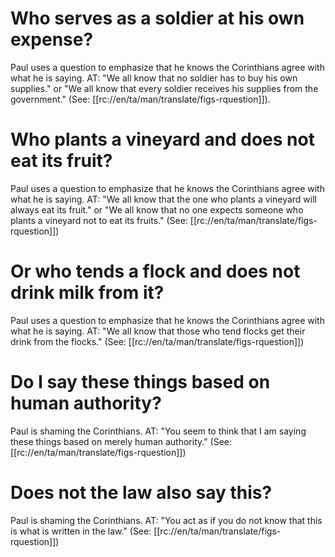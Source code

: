 # Who serves as a soldier at his own expense?

Paul uses a question to emphasize that he knows the Corinthians agree with what he is saying. AT: "We all know that no soldier has to buy his own supplies." or "We all know that every soldier receives his supplies from the government." (See: [[rc://en/ta/man/translate/figs-rquestion]]).

# Who plants a vineyard and does not eat its fruit?

Paul uses a question to emphasize that he knows the Corinthians agree with what he is saying. AT: "We all know that the one who plants a vineyard will always eat its fruit." or "We all know that no one expects someone who plants a vineyard not to eat its fruits." (See: [[rc://en/ta/man/translate/figs-rquestion]])

# Or who tends a flock and does not drink milk from it?

Paul uses a question to emphasize that he knows the Corinthians agree with what he is saying. AT: "We all know that those who tend flocks get their drink from the flocks." (See: [[rc://en/ta/man/translate/figs-rquestion]])

# Do I say these things based on human authority?

Paul is shaming the Corinthians. AT: "You seem to think that I am saying these things based on merely human authority." (See: [[rc://en/ta/man/translate/figs-rquestion]])

# Does not the law also say this?

Paul is shaming the Corinthians. AT: "You act as if you do not know that this is what is written in the law." (See: [[rc://en/ta/man/translate/figs-rquestion]])